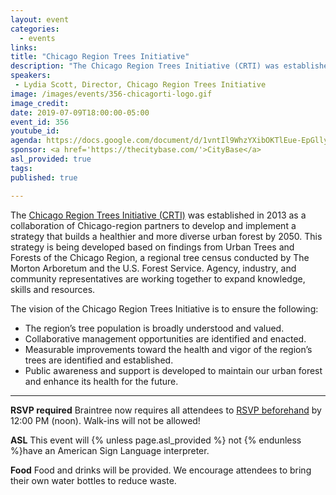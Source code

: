 ```yaml
---
layout: event
categories:
  - events
links: 
title: "Chicago Region Trees Initiative"
description: "The Chicago Region Trees Initiative (CRTI) was established in 2013 as a collaboration of Chicago-region partners to develop and implement a strategy that builds a healthier and more diverse urban forest by 2050. This strategy is being developed based on findings from Urban Trees and Forests of the Chicago Region, a regional tree census conducted by The Morton Arboretum and the U.S. Forest Service. Agency, industry, and community representatives are working together to expand knowledge, skills and resources."
speakers:
 - Lydia Scott, Director, Chicago Region Trees Initiative
image: /images/events/356-chicagorti-logo.gif
image_credit:
date: 2019-07-09T18:00:00-05:00
event_id: 356
youtube_id: 
agenda: https://docs.google.com/document/d/1vntIl9WhzYXibOKTlEue-EpGllybVmXamjwaf3X4ZSY/edit?usp=sharing
sponsor: <a href='https://thecitybase.com/'>CityBase</a>
asl_provided: true
tags: 
published: true

---
```


The [Chicago Region Trees Initiative (CRTI)](http://chicagorti.org/) was established in 2013 as a collaboration of Chicago-region partners to develop and implement a strategy that builds a healthier and more diverse urban forest by 2050. This strategy is being developed based on findings from Urban Trees and Forests of the Chicago Region, a regional tree census conducted by The Morton Arboretum and the U.S. Forest Service. Agency, industry, and community representatives are working together to expand knowledge, skills and resources.

The vision of the Chicago Region Trees Initiative is to ensure the following:
- The region’s tree population is broadly understood and valued.
- Collaborative management opportunities are identified and enacted.
- Measurable improvements toward the health and vigor of the region’s trees are identified and established.
- Public awareness and support is developed to maintain our urban forest and enhance its health for the future.

---

**RSVP required** Braintree now requires all attendees to [RSVP beforehand]({{site.rsvp_url}}) by 12:00 PM (noon). Walk-ins will not be allowed!

**ASL** This event will {% unless page.asl_provided %} not {% endunless %}have an American Sign Language interpreter.

**Food** Food and drinks will be provided. We encourage attendees to bring their own water bottles to reduce waste.
